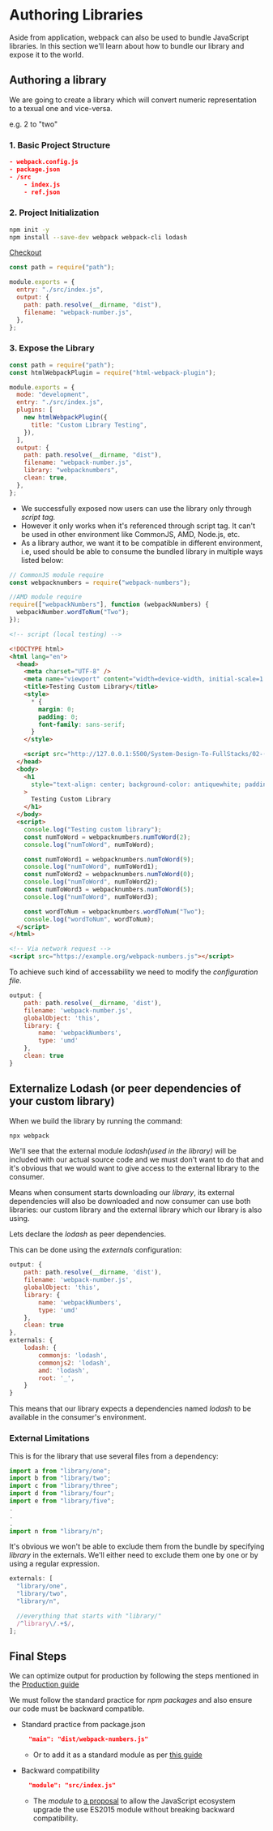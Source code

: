 # Authoring Libraries

Aside from application, webpack can also be used to bundle JavaScript libraries. In this section we'll learn about how to bundle our library and expose it to the world.

## Authoring a library

We are going to create a library which will convert numeric representation to a texual one and vice-versa.

e.g. 2 to "two"

### 1. **Basic Project Structure**

```json
- webpack.config.js
- package.json
- /src
    - index.js
    - ref.json
```

### 2. **Project Initialization**

```bash
npm init -y
npm install --save-dev webpack webpack-cli lodash
```

[Checkout](./practice/src/index.js)

```js
const path = require("path");

module.exports = {
  entry: "./src/index.js",
  output: {
    path: path.resolve(__dirname, "dist"),
    filename: "webpack-number.js",
  },
};
```

### 3. Expose the Library

```js
const path = require("path");
const htmlWebpackPlugin = require("html-webpack-plugin");

module.exports = {
  mode: "development",
  entry: "./src/index.js",
  plugins: [
    new htmlWebpackPlugin({
      title: "Custom Library Testing",
    }),
  ],
  output: {
    path: path.resolve(__dirname, "dist"),
    filename: "webpack-number.js",
    library: "webpacknumbers",
    clean: true,
  },
};
```

- We successfully exposed now users can use the library only through _script tag._
- However it only works when it's referenced through script tag. It can't be used in other environment like CommonJS, AMD, Node.js, etc.
- As a library author, we want it to be compatible in different environment, i.e, used should be able to consume the bundled library in multiple ways listed below:

```js
// CommonJS module require
const webpacknumbers = require("webpack-numbers");

//AMD module require
require(["webpackNumbers"], function (webpackNumbers) {
  webpackNumber.wordToNum("Two");
});
```

```html
<!-- script (local testing) -->

<!DOCTYPE html>
<html lang="en">
  <head>
    <meta charset="UTF-8" />
    <meta name="viewport" content="width=device-width, initial-scale=1.0" />
    <title>Testing Custom Library</title>
    <style>
      * {
        margin: 0;
        padding: 0;
        font-family: sans-serif;
      }
    </style>

    <script src="http://127.0.0.1:5500/System-Design-To-FullStacks/02-(Micro-Frontends)/M-02(Micro-Frontend%20Orchestrator)/Micro-Frontend%20Orchestrators/01-Webpack/02-Documentation/01-Guides/09-Auth%20Libraries/practices/dist/webpack-number.js"></script>
  </head>
  <body>
    <h1
      style="text-align: center; background-color: antiquewhite; padding: 1rem;"
    >
      Testing Custom Library
    </h1>
  </body>
  <script>
    console.log("Testing custom library");
    const numToWord = webpacknumbers.numToWord(2);
    console.log("numToWord", numToWord);

    const numToWord1 = webpacknumbers.numToWord(9);
    console.log("numToWord", numToWord1);
    const numToWord2 = webpacknumbers.numToWord(0);
    console.log("numToWord", numToWord2);
    const numToWord3 = webpacknumbers.numToWord(5);
    console.log("numToWord", numToWord3);

    const wordToNum = webpacknumbers.wordToNum("Two");
    console.log("wordToNum", wordToNum);
  </script>
</html>

<!-- Via network request -->
<script src="https://example.org/webpack-numbers.js"></script>
```

To achieve such kind of accessability we need to modify the _configuration file_.

```js
output: {
    path: path.resolve(__dirname, 'dist'),
    filename: 'webpack-number.js',
    globalObject: 'this',
    library: {
        name: 'webpackNumbers',
        type: 'umd'
    },
    clean: true
}
```

## Externalize Lodash (or peer dependencies of your custom library)

When we build the library by running the command:

```bash
npx webpack
```

We'll see that the external module _lodash(used in the library)_ will be included with our actual source code and we must don't want to do that and it's obvious that we would want to give access to the external library to the consumer.

Means when consument starts downloading our _library_, its external dependencies will also be downloaded and now consumer can use both libraries: our custom library and the external library which our library is also using.

Lets declare the _lodash_ as peer dependencies.

This can be done using the _externals_ configuration:

```js
output: {
    path: path.resolve(__dirname, 'dist'),
    filename: 'webpack-number.js',
    globalObject: 'this',
    library: {
        name: 'webpackNumbers',
        type: 'umd'
    },
    clean: true
},
externals: {
    lodash: {
        commonjs: 'lodash',
        commonjs2: 'lodash',
        amd: 'lodash',
        root: '_',
    }
}
```

This means that our library expects a dependencies named _lodash_ to be available in the consumer's environment.

### External Limitations

This is for the library that use several files from a dependency:

```js
import a from "library/one";
import b from "library/two";
import c from "library/three";
import d from "library/four";
import e from "library/five";
.
.
.
import n from "library/n";
```

It's obvious we won't be able to exclude them from the bundle by specifying _library_ in the externals. We'll either need to exclude them one by one or by using a regular expression.

```js
externals: [
  "library/one",
  "library/two",
  "library/n",

  //everything that starts with "library/"
  /^library\/.+$/,
];
```

## Final Steps

We can optimize output for production by following the steps mentioned in the [Production guide](https://webpack.js.org/guides/production/)

We must follow the standard practice for _npm packages_ and also ensure our code must be backward compatible.

- Standard practice from package.json

  ```json
    "main": "dist/webpack-numbers.js"
  ```

  - Or to add it as a standard module as per [this guide](https://github.com/dherman/defense-of-dot-js/blob/master/proposal.md#typical-usage)

- Backward compatibility
  ```json
    "module": "src/index.js"
  ```
  - The _module_ to [a proposal](https://github.com/rollup/rollup/wiki/pkg.module) to allow the JavaScript ecosystem upgrade the use ES2015 module without breaking backward compatibility.
